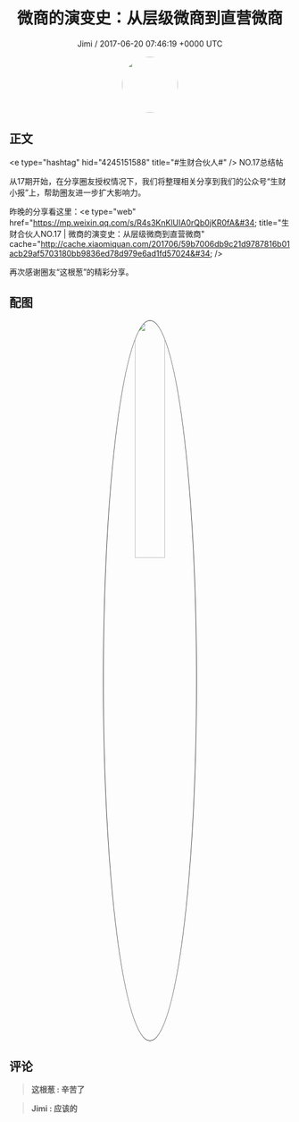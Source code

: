 <h1 align="center">微商的演变史：从层级微商到直营微商</h1>
<p align="center">
    <a>Jimi / 2017-06-20 07:46:19 &#43;0000 UTC</a>
</p>

<div align="center">
    <img src="https://images.zsxq.com/FiWv5yIogjugrkjGNdMOpLbJJQQg?e=1590940799&amp;token=kIxbL07-8jAj8w1n4s9zv64FuZZNEATmlU_Vm6zD:3hf7dVV6u5P9ulK0iGgaBqJE7yo=" width="100" height="100" style="border:1px solid;border-radius:50%; color:#ffffff"/>
</div>

## 正文

<div>
&lt;e type=&#34;hashtag&#34; hid=&#34;4245151588&#34; title=&#34;#生财合伙人#&#34; /&gt; NO.17总结帖

从17期开始，在分享圈友授权情况下，我们将整理相关分享到我们的公众号“生财小报”上，帮助圈友进一步扩大影响力。

昨晚的分享看这里：&lt;e type=&#34;web&#34; href=&#34;https://mp.weixin.qq.com/s/R4s3KnKlUIA0rQb0jKR0fA&#34; title=&#34;生财合伙人NO.17 | 微商的演变史：从层级微商到直营微商&#34; cache=&#34;http://cache.xiaomiquan.com/201706/59b7006db9c21d9787816b01acb29af5703180bb9836ed78d979e6ad1fd57024&#34; /&gt;

再次感谢圈友“这根葱”的精彩分享。
</div>

## 配图
<div class="image" align="center">

<img src="https://images.zsxq.com/FjN6G60Y29Kr9baI97smRvVVb20N?e=1590940799&amp;token=kIxbL07-8jAj8w1n4s9zv64FuZZNEATmlU_Vm6zD:X5bodQ0fEYF8d2_JJaqa4klTbwM=" width="33%" height="33%" style="border:1px solid;border-radius:50%; color:#3c3f41"/>

</div>

## 评论

<div align="left">
<div>

<blockquote >
<span> <strong>这根葱 : 辛苦了 </strong></span>
</blockquote>

<blockquote >
<span> <strong>Jimi : 应该的 </strong></span>
</blockquote>

</div>
</div>